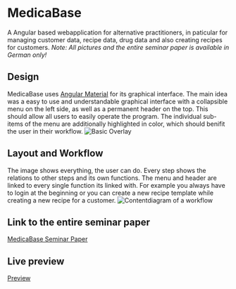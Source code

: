 # MedicaBase
A Angular based webapplication for alternative practitioners, in paticular for managing customer data, recipe data, drug data and also creating recipes for customers. *Note: All pictures and the entire seminar paper is available in German only!*


## Design
MedicaBase uses [Angular Material](https://material.angular.io/) for its graphical interface. The main idea was a easy to use and understandable graphical interface with a collapsible menu on the left side, as well as a permanent header on the top. This should allow all users to easily operate the program. The individual sub-items of the menu are additionally highlighted in color, which should benifit the user in their workflow.
![Basic Overlay](https://benjaminschober.de/img/swt2/11.2.jpg)


## Layout and Workflow
The image shows everything, the user can do. Every step shows the relations to other steps and its own functions. The menu and header are linked to every single function its linked with. For example you always have to login at the beginning or you can create a new recipe template while creating a new recipe for a customer.
![Contentdiagram of a workflow](https://benjaminschober.de/img/swt2/Contentdiagramm_Neu.png)


## Link to the entire seminar paper
[MedicaBase Seminar Paper](https://benjaminschober.de/ressources/usability_study.pdf)


## Live preview
[Preview](https://www.benjaminschober.de/softwaretechnik-2)
